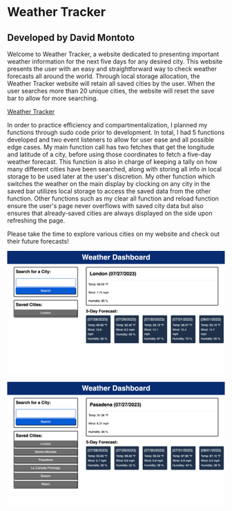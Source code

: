 <h1>Weather Tracker</h1>	
<h2>Developed by David Montoto</h2>	


Welcome to Weather Tracker, a website dedicated to presenting important weather information for the next five days for any desired city. This website presents the user with an easy and straightforward way to check weather forecasts all around the world. Through local storage allocation, the Weather Tracker website will retain all saved cities by the user. When the user searches more than 20 unique cities, the website will reset the save bar to allow for more searching. 

[Weather Tracker](https://dmmontoto.github.io/Weather-Tracker/ "Weather Planner")

In order to practice efficiency and compartmentalization, I planned my functions through sudo code prior to development. In total, I had 5 functions developed and two event listeners to allow for user ease and all possible edge cases. My main function call has two fetches that get the longitude and latitude of a city, before using those coordinates to fetch a five-day weather forecast. This function is also in charge of keeping a tally on how many different cities have been searched, along with storing all info in local storage to be used later at the user's discretion. My other function which switches the weather on the main display by clocking on any city in the saved bar utilizes local storage to access the saved data from the other function. Other functions such as my clear all function and reload function ensure the user's page never overflows with saved city data but also ensures that already-saved cities are always displayed on the side upon refreshing the page. 

 Please take the time to explore various cities on my website and check out their future forecasts!

![Website Photo 1](photos/websitePhoto1.png)

![Website Photo 2](photos/websitePhoto2.png)